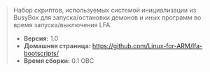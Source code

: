 > Набор скриптов, используемых системой инициализации из BusyBox для запуска/остановки демонов и иных программ во время запуска/выключения LFA.
> - **Версия:** 1.0
> - **Домашняя страница:** <https://github.com/Linux-for-ARM/lfa-bootscripts/>
> - **Время сборки:** 0.1 ОВС
